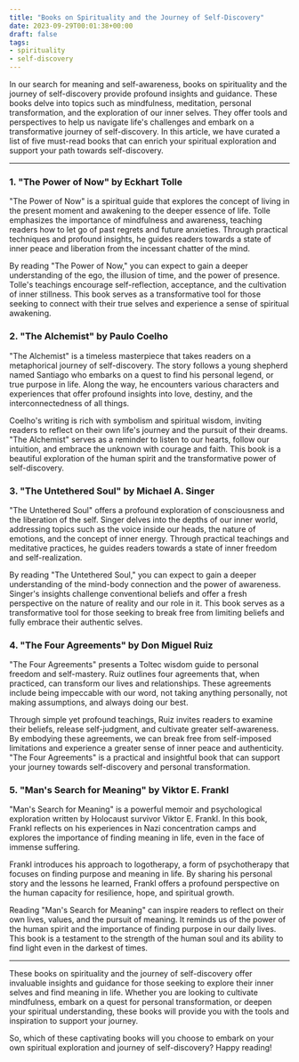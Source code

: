 ```yaml
---
title: "Books on Spirituality and the Journey of Self-Discovery"
date: 2023-09-29T00:01:38+00:00
draft: false
tags:
- spirituality
- self-discovery
---
```


In our search for meaning and self-awareness, books on spirituality and the journey of self-discovery provide profound insights and guidance. These books delve into topics such as mindfulness, meditation, personal transformation, and the exploration of our inner selves. They offer tools and perspectives to help us navigate life's challenges and embark on a transformative journey of self-discovery. In this article, we have curated a list of five must-read books that can enrich your spiritual exploration and support your path towards self-discovery.

---

### 1. "The Power of Now" by Eckhart Tolle

"The Power of Now" is a spiritual guide that explores the concept of living in the present moment and awakening to the deeper essence of life. Tolle emphasizes the importance of mindfulness and awareness, teaching readers how to let go of past regrets and future anxieties. Through practical techniques and profound insights, he guides readers towards a state of inner peace and liberation from the incessant chatter of the mind.

By reading "The Power of Now," you can expect to gain a deeper understanding of the ego, the illusion of time, and the power of presence. Tolle's teachings encourage self-reflection, acceptance, and the cultivation of inner stillness. This book serves as a transformative tool for those seeking to connect with their true selves and experience a sense of spiritual awakening.

### 2. "The Alchemist" by Paulo Coelho

"The Alchemist" is a timeless masterpiece that takes readers on a metaphorical journey of self-discovery. The story follows a young shepherd named Santiago who embarks on a quest to find his personal legend, or true purpose in life. Along the way, he encounters various characters and experiences that offer profound insights into love, destiny, and the interconnectedness of all things.

Coelho's writing is rich with symbolism and spiritual wisdom, inviting readers to reflect on their own life's journey and the pursuit of their dreams. "The Alchemist" serves as a reminder to listen to our hearts, follow our intuition, and embrace the unknown with courage and faith. This book is a beautiful exploration of the human spirit and the transformative power of self-discovery.

### 3. "The Untethered Soul" by Michael A. Singer

"The Untethered Soul" offers a profound exploration of consciousness and the liberation of the self. Singer delves into the depths of our inner world, addressing topics such as the voice inside our heads, the nature of emotions, and the concept of inner energy. Through practical teachings and meditative practices, he guides readers towards a state of inner freedom and self-realization.

By reading "The Untethered Soul," you can expect to gain a deeper understanding of the mind-body connection and the power of awareness. Singer's insights challenge conventional beliefs and offer a fresh perspective on the nature of reality and our role in it. This book serves as a transformative tool for those seeking to break free from limiting beliefs and fully embrace their authentic selves.

### 4. "The Four Agreements" by Don Miguel Ruiz

"The Four Agreements" presents a Toltec wisdom guide to personal freedom and self-mastery. Ruiz outlines four agreements that, when practiced, can transform our lives and relationships. These agreements include being impeccable with our word, not taking anything personally, not making assumptions, and always doing our best.

Through simple yet profound teachings, Ruiz invites readers to examine their beliefs, release self-judgment, and cultivate greater self-awareness. By embodying these agreements, we can break free from self-imposed limitations and experience a greater sense of inner peace and authenticity. "The Four Agreements" is a practical and insightful book that can support your journey towards self-discovery and personal transformation.

### 5. "Man's Search for Meaning" by Viktor E. Frankl

"Man's Search for Meaning" is a powerful memoir and psychological exploration written by Holocaust survivor Viktor E. Frankl. In this book, Frankl reflects on his experiences in Nazi concentration camps and explores the importance of finding meaning in life, even in the face of immense suffering.

Frankl introduces his approach to logotherapy, a form of psychotherapy that focuses on finding purpose and meaning in life. By sharing his personal story and the lessons he learned, Frankl offers a profound perspective on the human capacity for resilience, hope, and spiritual growth.

Reading "Man's Search for Meaning" can inspire readers to reflect on their own lives, values, and the pursuit of meaning. It reminds us of the power of the human spirit and the importance of finding purpose in our daily lives. This book is a testament to the strength of the human soul and its ability to find light even in the darkest of times.

---

These books on spirituality and the journey of self-discovery offer invaluable insights and guidance for those seeking to explore their inner selves and find meaning in life. Whether you are looking to cultivate mindfulness, embark on a quest for personal transformation, or deepen your spiritual understanding, these books will provide you with the tools and inspiration to support your journey.

So, which of these captivating books will you choose to embark on your own spiritual exploration and journey of self-discovery? Happy reading!
